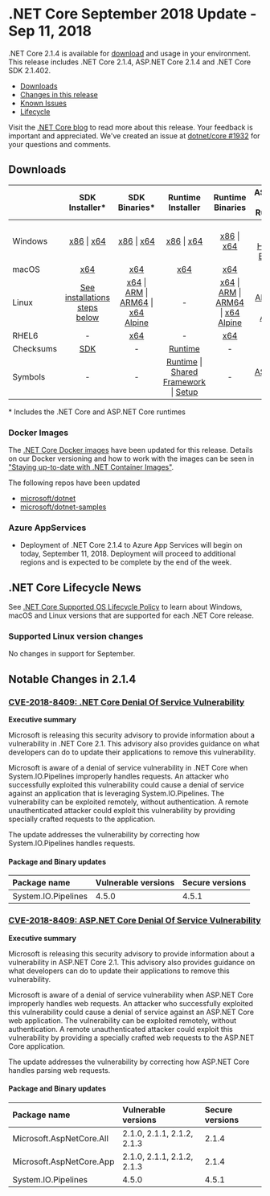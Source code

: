# .NET Core September 2018 Update - Sep 11, 2018

.NET Core 2.1.4 is available for [download](2.1.4-download.md) and usage in your environment. This release includes .NET Core 2.1.4, ASP.NET Core 2.1.4 and .NET Core SDK 2.1.402.

* [Downloads](#downloads)
* [Changes in this release](#notable-changes-in-214)
* [Known Issues](../2.1-known-issues.md)
* [Lifecycle](#net-core-lifecycle-news)

Visit the [.NET Core blog][dotnet-blog] to read more about this release. Your feedback is important and appreciated. We've created an issue at [dotnet/core #1932](https://github.com/dotnet/core/issues/1932) for your questions and comments.

## Downloads

|           | SDK Installer*                                   | SDK Binaries*                            | Runtime Installer                                        | Runtime Binaries                                 | ASP.NET Core Runtime           |
| --------- | :------------------------------------------:     | :----------------------:                 | :---------------------------:                            | :-------------------------:                      | :-----------------:            |
| Windows   | [x86][sdk-win-x86.exe] \| [x64][sdk-win-x64.exe] | [x86][sdk-win-x86] \| [x64][sdk-win-x64] | [x86][runtime-win-x86.exe] \| [x64][runtime-win-x64.exe] | [x86][runtime-win-x86] \| [x64][runtime-win-x64] | [x86][asp-runtime-win-x86.exe] \| [x64][asp-runtime-win-x64.exe] <br> [Hosting Bundle][hosting-win-x64.exe] |
| macOS     | [x64][sdk-mac-x64.pkg]  | [x64][sdk-mac-x64]     | [x64][runtime-mac-x64.pkg] | [x64][runtime-mac-x64] | [x64][asp-runtime-mac-x64]
| Linux     | [See installations steps below][linux-install]   | [x64][sdk-linux-x64] \| [ARM][sdk-linux-arm-x32] \| [ARM64][sdk-linux-arm-x64] \| [x64 Alpine][sdk-linux-musl-x64] | - | [x64][runtime-linux-x64] \| [ARM][runtime-linux-arm-x32] \| [ARM64][runtime-linux-arm-x64] \| [x64 Alpine][runtime-linux-musl-x64] | [x64][asp-runtime-linux-x64]  \| [ARM32][asp-runtime-linux-arm-x86] \| [x64 Alpine][asp-runtime-linux-musl-x64] |
| RHEL6     | -                                                | [x64][sdk-rhel.6-x64]                    | -                                                        | [x64][runtime-rhel.6-x64] | - |
| Checksums | [SDK][checksums-sdk]                             | -                                        | [Runtime][checksums-runtime]                             | - | - |
| Symbols   | -                                                | -                                        | [Runtime][symbols-coreclr] \| [Shared Framework][symbols-corefx] \| [Setup][symbols-core-setup] | - | [ASP.NET Core][symbols-aspnetcore] |

\* Includes the .NET Core and ASP.NET Core runtimes

### Docker Images

The [.NET Core Docker images](https://hub.docker.com/r/microsoft/dotnet/) have been updated for this release. Details on our Docker versioning and how to work with the images can be seen in ["Staying up-to-date with .NET Container Images"](https://blogs.msdn.microsoft.com/dotnet/2018/06/18/staying-up-to-date-with-net-container-images/).

The following repos have been updated

* [microsoft/dotnet](https://hub.docker.com/r/microsoft/dotnet)
* [microsoft/dotnet-samples](https://hub.docker.com/r/microsoft/dotnet-samples)

### Azure AppServices

* Deployment of .NET Core 2.1.4 to Azure App Services will begin on today, September 11, 2018. Deployment will proceed to additional regions and is expected to be complete by the end of the week.

## .NET Core Lifecycle News

See [.NET Core Supported OS Lifecycle Policy](https://github.com/dotnet/core/blob/master/os-lifecycle-policy.md) to learn about Windows, macOS and Linux versions that are supported for each .NET Core release.

### Supported Linux version changes

No changes in support for September.

## Notable Changes in 2.1.4

### [CVE-2018-8409: .NET Core Denial Of Service Vulnerability](https://github.com/dotnet/Announcements/issues/83)

**Executive summary**

Microsoft is releasing this security advisory to provide information about a vulnerability in .NET Core 2.1. This advisory also provides guidance on what developers can do to update their applications to remove this vulnerability.

Microsoft is aware of a denial of service vulnerability in .NET Core when System.IO.Pipelines improperly handles requests. An attacker who successfully exploited this vulnerability could cause a denial of service against an application that is leveraging System.IO.Pipelines. The vulnerability can be exploited remotely, without authentication. A remote unauthenticated attacker could exploit this vulnerability by providing specially crafted requests to the application.

The update addresses the vulnerability by correcting how System.IO.Pipelines handles requests.

#### Package and Binary updates

| Package name | Vulnerable versions | Secure versions |
| :--- | :--- | :--- |
System.IO.Pipelines | 4.5.0 | 4.5.1 |


### [CVE-2018-8409: ASP.NET Core Denial Of Service Vulnerability](https://github.com/aspnet/Announcements/issues/316)

**Executive summary**

Microsoft is releasing this security advisory to provide information about a vulnerability in ASP.NET Core 2.1. This advisory also provides guidance on what developers can do to update their applications to remove this vulnerability.

Microsoft is aware of a denial of service vulnerability when ASP.NET Core improperly handles web requests. An attacker who successfully exploited this vulnerability could cause a denial of service against an ASP.NET Core web application. The vulnerability can be exploited remotely, without authentication. A remote unauthenticated attacker could exploit this vulnerability by providing a specially crafted web requests to the ASP.NET Core application.

The update addresses the vulnerability by correcting how ASP.NET Core handles parsing web requests.

#### Package and Binary updates

| Package name | Vulnerable versions | Secure versions |
| :--- | :--- | :--- |
Microsoft.AspNetCore.All | 2.1.0, 2.1.1, 2.1.2, 2.1.3 | 2.1.4
Microsoft.AspNetCore.App | 2.1.0, 2.1.1, 2.1.2, 2.1.3 | 2.1.4
System.IO.Pipelines | 4.5.0 | 4.5.1

[dlc-runtime]: https://download.microsoft.com/download/A/7/8/A78F1D25-8D5C-4411-B544-C7D527296D5E
[dlc-sdk]: https://download.microsoft.com/download/8/A/7/8A765126-50CA-4C6F-890B-19AE47961E4B
[blob-runtime]: https://dotnetcli.blob.core.windows.net/dotnet/Runtime/
[blob-sdk]: https://dotnetcli.blob.core.windows.net/dotnet/Sdk/
[release-notes]: https://github.com/dotnet/core/blob/master/release-notes/2.1/2.1.4/2.1.4.md

[runtime-linux-x64]: https://download.microsoft.com/download/A/7/8/A78F1D25-8D5C-4411-B544-C7D527296D5E/dotnet-runtime-2.1.4-linux-x64.tar.gz
[runtime-linux-arm-x32]: https://download.microsoft.com/download/A/7/8/A78F1D25-8D5C-4411-B544-C7D527296D5E/dotnet-runtime-2.1.4-linux-arm.tar.gz
[runtime-linux-musl-x64]: https://download.microsoft.com/download/A/7/8/A78F1D25-8D5C-4411-B544-C7D527296D5E/dotnet-runtime-2.1.4-linux-musl-x64.tar.gz
[runtime-linux-arm-x64]: https://download.microsoft.com/download/A/7/8/A78F1D25-8D5C-4411-B544-C7D527296D5E/dotnet-runtime-2.1.4-linux-arm64.tar.gz
[runtime-rhel.6-x64]: https://download.microsoft.com/download/A/7/8/A78F1D25-8D5C-4411-B544-C7D527296D5E/dotnet-runtime-2.1.4-rhel.6-x64.tar.gz
[runtime-mac-x64]: https://download.microsoft.com/download/A/7/8/A78F1D25-8D5C-4411-B544-C7D527296D5E/dotnet-runtime-2.1.4-osx-x64.tar.gz
[runtime-mac-x64.pkg]: https://download.microsoft.com/download/A/7/8/A78F1D25-8D5C-4411-B544-C7D527296D5E/dotnet-runtime-2.1.4-osx-x64.pkg
[runtime-win-x86]: https://download.microsoft.com/download/A/7/8/A78F1D25-8D5C-4411-B544-C7D527296D5E/dotnet-runtime-2.1.4-win-x86.zip
[runtime-win-x64]: https://download.microsoft.com/download/A/7/8/A78F1D25-8D5C-4411-B544-C7D527296D5E/dotnet-runtime-2.1.4-win-x64.zip
[runtime-win-x86.exe]: https://download.microsoft.com/download/A/7/8/A78F1D25-8D5C-4411-B544-C7D527296D5E/dotnet-runtime-2.1.4-win-x86.exe
[runtime-win-x64.exe]: https://download.microsoft.com/download/A/7/8/A78F1D25-8D5C-4411-B544-C7D527296D5E/dotnet-runtime-2.1.4-win-x64.exe

[sdk-linux-x64]: https://download.microsoft.com/download/8/A/7/8A765126-50CA-4C6F-890B-19AE47961E4B/dotnet-sdk-2.1.402-linux-x64.tar.gz
[sdk-linux-arm-x32]:  https://download.microsoft.com/download/8/A/7/8A765126-50CA-4C6F-890B-19AE47961E4B/dotnet-sdk-2.1.402-linux-arm.tar.gz
[sdk-linux-arm-x64]:  https://download.microsoft.com/download/8/A/7/8A765126-50CA-4C6F-890B-19AE47961E4B/dotnet-sdk-2.1.402-linux-arm64.tar.gz
[sdk-linux-musl-x64]:  https://download.microsoft.com/download/8/A/7/8A765126-50CA-4C6F-890B-19AE47961E4B/dotnet-sdk-2.1.402-linux-musl-x64.tar.gz
[sdk-mac-x64]: https://download.microsoft.com/download/8/A/7/8A765126-50CA-4C6F-890B-19AE47961E4B/dotnet-sdk-2.1.402-osx-x64.tar.gz
[sdk-mac-x64.pkg]: https://download.microsoft.com/download/8/A/7/8A765126-50CA-4C6F-890B-19AE47961E4B/dotnet-sdk-2.1.402-osx-x64.pkg
[sdk-mac-x64.pkg-gs]: https://download.microsoft.com/download/8/A/7/8A765126-50CA-4C6F-890B-19AE47961E4B/dotnet-sdk-2.1.402-osx-gs-x64.pkg
[sdk-win-x86]: https://download.microsoft.com/download/8/A/7/8A765126-50CA-4C6F-890B-19AE47961E4B/dotnet-sdk-2.1.402-win-x86.zip
[sdk-win-x64]: https://download.microsoft.com/download/8/A/7/8A765126-50CA-4C6F-890B-19AE47961E4B/dotnet-sdk-2.1.402-win-x64.zip
[sdk-win-x86.exe]: https://download.microsoft.com/download/8/A/7/8A765126-50CA-4C6F-890B-19AE47961E4B/dotnet-sdk-2.1.402-win-x86.exe
[sdk-win-x86.exe-gs]: https://download.microsoft.com/download/8/A/7/8A765126-50CA-4C6F-890B-19AE47961E4B/dotnet-sdk-2.1.402-win-gs-x86.exe
[sdk-win-x64.exe]: https://download.microsoft.com/download/8/A/7/8A765126-50CA-4C6F-890B-19AE47961E4B/dotnet-sdk-2.1.402-win-x64.exe
[sdk-win-x64.exe-gs]: https://download.microsoft.com/download/8/A/7/8A765126-50CA-4C6F-890B-19AE47961E4B/dotnet-sdk-2.1.402-win-gs-x64.exe
[sdk-rhel.6-x64]:  https://download.microsoft.com/download/8/A/7/8A765126-50CA-4C6F-890B-19AE47961E4B/dotnet-sdk-2.1.402-rhel.6-x64.tar.gz

[hosting-win-x64.exe]: https://download.microsoft.com/download/A/7/8/A78F1D25-8D5C-4411-B544-C7D527296D5E/dotnet-hosting-2.1.4-win.exe
[asp-runtime-linux-x64]: https://download.microsoft.com/download/A/7/8/A78F1D25-8D5C-4411-B544-C7D527296D5E/aspnetcore-runtime-2.1.4-linux-x64.tar.gz
[asp-runtime-linux-arm-x86]:  https://download.microsoft.com/download/A/7/8/A78F1D25-8D5C-4411-B544-C7D527296D5E/aspnetcore-runtime-2.1.4-linux-arm.tar.gz
[asp-runtime-linux-musl-x64]: https://download.microsoft.com/download/A/7/8/A78F1D25-8D5C-4411-B544-C7D527296D5E/aspnetcore-runtime-2.1.4-linux-musl-x64.tar.gz
[asp-runtime-mac-x64]: https://download.microsoft.com/download/A/7/8/A78F1D25-8D5C-4411-B544-C7D527296D5E/aspnetcore-runtime-2.1.4-osx-x64.tar.gz
[asp-runtime-win-x64.exe]: https://download.microsoft.com/download/A/7/8/A78F1D25-8D5C-4411-B544-C7D527296D5E/aspnetcore-runtime-2.1.4-win-x64.exe
[asp-runtime-win-x86.exe]: https://download.microsoft.com/download/A/7/8/A78F1D25-8D5C-4411-B544-C7D527296D5E/aspnetcore-runtime-2.1.4-win-x86.exe
[asp-runtime-win-x86]: https://download.microsoft.com/download/A/7/8/A78F1D25-8D5C-4411-B544-C7D527296D5E/aspnetcore-runtime-2.1.4-win-x86.zip
[asp-runtime-win-x64]: https://download.microsoft.com/download/A/7/8/A78F1D25-8D5C-4411-B544-C7D527296D5E/aspnetcore-runtime-2.1.4-win-x64.zip
[asp-store-linux-x64]: https://download.microsoft.com/download/A/7/8/A78F1D25-8D5C-4411-B544-C7D527296D5E/aspnetcore-store-2.1.4-linux-x64.tar.gz
[asp-store-mac-x64]: https://download.microsoft.com/download/A/7/8/A78F1D25-8D5C-4411-B544-C7D527296D5E/aspnetcore-store-2.1.4-osx-x64.tar.gz
[asp-store-win-x64]: https://download.microsoft.com/download/A/7/8/A78F1D25-8D5C-4411-B544-C7D527296D5E/AspNetCore.2.1.4.RuntimePackageStore_x64.exe
[asp-store-win-x86]: https://download.microsoft.com/download/A/7/8/A78F1D25-8D5C-4411-B544-C7D527296D5E/AspNetCore.2.1.4.RuntimePackageStore_x86.exe

[symbols-aspnetcore]: https://download.microsoft.com/download/A/7/8/A78F1D25-8D5C-4411-B544-C7D527296D5E/aspnet-2.1.4-symbols.zip
[symbols-coreclr]: https://download.microsoft.com/download/A/7/8/A78F1D25-8D5C-4411-B544-C7D527296D5E/coreclr-2.1.4-symbols.zip
[symbols-corefx]: https://download.microsoft.com/download/A/7/8/A78F1D25-8D5C-4411-B544-C7D527296D5E/corefx-2.1.4-symbols.zip
[symbols-core-setup]: https://download.microsoft.com/download/A/7/8/A78F1D25-8D5C-4411-B544-C7D527296D5E/core-setup-2.1.4-symbols.zip

[checksums-runtime]: https://dotnetcli.blob.core.windows.net/dotnet/checksums/2.1.4-runtime-sha.txt
[checksums-sdk]: https://dotnetcli.blob.core.windows.net/dotnet/checksums/2.1.402-sdk-sha.txt

[linux-install]: https://www.microsoft.com/net/download/linux

[dotnet-blog]: https://blogs.msdn.microsoft.com/dotnet/2018/09/11/net-core-september-2018-update/
[linux-setup]: https://github.com/dotnet/core/blob/master/Documentation/linux-setup.md
